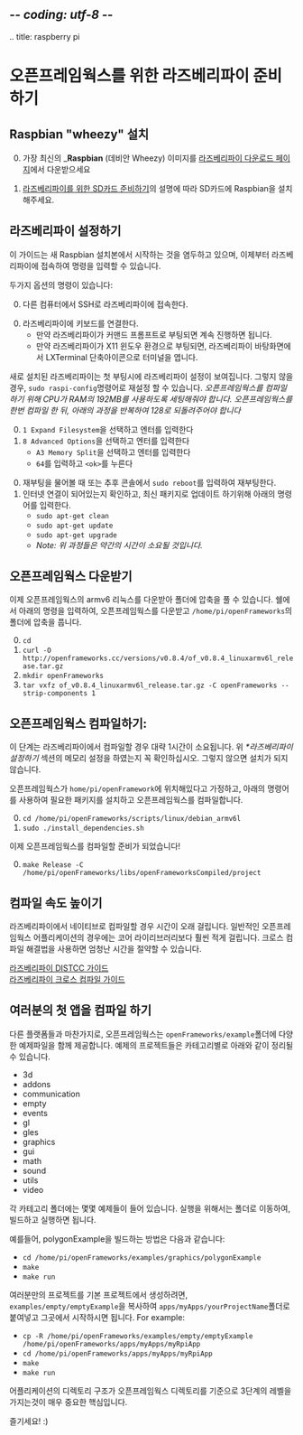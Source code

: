 ## -*- coding: utf-8 -*-
.. title: raspberry pi

<!-- Getting your Raspberry Pi ready for openFrameworks -->
오픈프레임웍스를 위한 라즈베리파이 준비하기
============

    
<!-- ## Install Raspbian "wheezy" -->
## Raspbian "wheezy" 설치
<!-- 0. Install the latest _**Raspbian** (Debian Wheezy)_ image from the [Raspberry Pi downloads page](http://www.raspberrypi.org/downloads) -->
0. 가장 최신의 _**Raspbian** (데비안 Wheezy) 이미지를 [라즈베리파이 다운로드 페이지](http://www.raspberrypi.org/downloads)에서 다운받으세요
<!-- 1. Follow the instructions at [Raspberry Pi Preparing Your SD Card](http://elinux.org/RPi_Easy_SD_Card_Setup) to get Raspbian installed onto your SD Card -->
1. [라즈베리파이를 위한 SD카드 준비하기](http://elinux.org/RPi_Easy_SD_Card_Setup)의 설명에 따라 SD카드에 Raspbian을 설치해주세요.

<!-- ## Configure the Raspberry Pi -->
## 라즈베리파이 설정하기 
<!-- This guide assumes you are starting from a fresh Raspian install and that you are able to connect to the Raspberry Pi to give it commands. -->
이 가이드는 새 Raspbian 설치본에서 시작하는 것을 염두하고 있으며, 이제부터 라즈베리파이에 접속하여 명령을 입력할 수 있습니다.

<!-- Options to give commands are: -->
두가지 옵션의 명령이 있습니다:

<!-- 0. SSH into the Pi from a different computer -->
0. 다른 컴퓨터에서 SSH로 라즈베리파이에 접속한다.
<!-- 0. Attach a keyboard and monitor to the Pi.  -->
0. 라즈베리파이에 키보드를 연결한다.
	<!-- * If the Pi boots to the command prompt you are ready to go
	* If the Pi boots the X11 window system, open up LXTerminal from the shortcut on the Raspberry Pi Desktop -->
	* 만약 라즈베리파이가 커맨드 프롬프트로 부팅되면 계속 진행하면 됩니다.
	* 만약 라즈베리파이가 X11 윈도우 환경으로 부팅되면, 라즈베리파이 바탕화면에서 LXTerminal 단축아이콘으로 터미널을 엽니다.

<!-- With a fresh install the Raspberry Pi configuration is presented at the first boot. Otherwise, you can re-configure with the command `sudo raspi-config`
_We need to make sure the CPU has 192MB of RAM in order to compile openFrameworks. Once you have compiled openFrameworks you may want to repeat this step with 128_ -->
새로 설치된 라즈베리파이는 첫 부팅시에 라즈베리파이 설정이 보여집니다. 그렇지 않을 경우, `sudo raspi-config`명령어로 재설정 할 수 있습니다. _오픈프레임웍스를 컴파일 하기 위해 CPU가 RAM의 192MB를 사용하도록 세팅해줘야 합니다. 오픈프레임웍스를 한번 컴파일 한 뒤, 아래의 과정을 반복하여 128로 되돌려주어야 합니다_

<!-- 0.  Select `1 Expand Filesystem` and hit Enter
0.  Select `8 Advanced Options` and hit Enter
	* Select `A3 Memory Split` and hit Enter
	* Type `64` and Hit `<ok>` -->
0.  `1 Expand Filesystem`을 선택하고 엔터를 입력한다
0.  `8 Advanced Options`을 선택하고 엔터를 입력한다
	* `A3 Memory Split`을 선택하고 엔터를 입력한다
	* `64`를 입력하고 `<ok>`를 누른다

	 
<!-- 0. Reboot when prompted or type `sudo reboot`
0. Assuming you have internet access run these commands to update the software to the latest packages.
    * `sudo apt-get clean`
    * `sudo apt-get update`
    * `sudo apt-get upgrade`
    * _Note: The above steps may take a little while._ -->
0. 재부팅을 물어볼 때 또는 추후 콘솔에서 `sudo reboot`를 입력하여 재부팅한다.
0. 인터넷 연결이 되어있는지 확인하고, 최신 패키지로 업데이트 하기위해 아래의 명령어를 입력한다.
    * `sudo apt-get clean`
    * `sudo apt-get update`
    * `sudo apt-get upgrade`
    * _Note: 위 과정들은 약간의 시간이 소요될 것입니다._

<!-- ## Download openFrameworks -->
## 오픈프레임웍스 다운받기
<!-- You now can download the Linux armv6 version of openFrameworks and uncompress it into a folder. Using a Shell, The following commands will download openFrameworks and uncompress it into the folder `/home/pi/openFrameworks` -->
이제 오픈프레임웍스의 armv6 리눅스를 다운받아 폴더에 압축을 풀 수 있습니다. 쉘에서 아래의 명령을 입력하여, 오픈프레임웍스를 다운받고 `/home/pi/openFrameworks`의 폴더에 압축을 풉니다.
 
0. `cd` 
0. `curl -O http://openframeworks.cc/versions/v0.8.4/of_v0.8.4_linuxarmv6l_release.tar.gz` 
0.  `mkdir openFrameworks`
0.  `tar vxfz of_v0.8.4_linuxarmv6l_release.tar.gz -C openFrameworks --strip-components 1`

<!-- ## Compile openFrameworks: -->
## 오픈프레임웍스 컴파일하기:
<!-- This step will take approximately 1 hour when compiling on the Raspberry Pi, Make sure you didn't skip the Memory Split step in the above section _**Configure the Raspberry Pi**_ or it will eventually fail. -->
이 단계는 라즈베리파이에서 컴파일할 경우 대략 1시간이 소요됩니다. 위 _**라즈베리파이 설정하기*_ 섹션의 메모리 설정을 하였는지 꼭 확인하십시오. 그렇지 않으면 설치가 되지 않습니다.

<!-- Assuming openFrameworks is located at `/home/pi/openFrameworks` run the following commands to install the necessary packages and compile openFrameworks.  -->
오픈프레임웍스가 `home/pi/openFramework`에 위치해있다고 가정하고, 아래의 명령어를 사용하여 필요한 패키지를 설치하고 오픈프레임웍스를 컴파일합니다.

0. `cd /home/pi/openFrameworks/scripts/linux/debian_armv6l`  
0. `sudo ./install_dependencies.sh` 

<!-- You are now ready to compile openFrameworks!  -->
이제 오픈프레임웍스를 컴파일할 준비가 되었습니다!

0. `make Release -C /home/pi/openFrameworks/libs/openFrameworksCompiled/project`

<!-- ## Speeding up compiling -->
## 컴파일 속도 높이기
<!-- Compiling natively on the Raspberry Pi takes a long time. openFrameworks applications typically take much less time than the core library. Taking the time to set up a cross-compiling solution will save you enormous amounts of time.  -->
라즈베리파이에서 네이티브로 컴파일할 경우 시간이 오래 걸립니다. 일반적인 오픈프레임웍스 어플리케이션의 경우에는 코어 라이리브러리보다 훨씬 적게 걸립니다. 크로스 컴파일 해결법을 사용하면 엄청난 시간을 절약할 수 있습니다.

[라즈베리파이 DISTCC 가이드](Raspberry-Pi-DISTCC-guide.html)    
[라즈베리파이 크로스 컴파일 가이드](Raspberry-Pi-Cross-compiling-guide.html)

<!-- ## Compile your first app -->
## 여러분의 첫 앱을 컴파일 하기
<!-- Like on other platforms, openFrameworks ships with a bunch of examples located in the `openFrameworks/examples` folder. Inside examples the projects are sorted by the categories:  -->
다른 플랫폼들과 마찬가지로, 오픈프레임웍스는 `openFrameworks/example`폴더에 다양한 예제파일을 함께 제공합니다. 예제의 프로젝트들은 카테고리별로 아래와 같이 정리될 수 있습니다.

* 3d 
* addons 
* communication 
* empty
* events
* gl
* gles
* graphics
* gui
* math
* sound
* utils
* video

<!-- Inside each category folder are a few examples of each. To run them you need to go into the folder, build and run. -->
각 카테고리 폴더에는 몇몇 예제들이 들어 있습니다. 실행을 위해서는 폴더로 이동하여, 빌드하고 실행하면 됩니다.

<!-- For example, here is how you build and run the polygonExample: -->
예를들어, polygonExample을 빌드하는 방법은 다음과 같습니다:

* `cd /home/pi/openFrameworks/examples/graphics/polygonExample`
* `make`
* `make run`

<!-- To create your own project from scratch, copy `examples/empty/emptyExample` into `apps/myApps/yourProjectName` folder and start from there -->
 여러분만의 프로젝트를 기본 프로젝트에서 생성하려면, `examples/empty/emptyExample`을 복사하여 `apps/myApps/yourProjectName`폴더로 붙여넣고 그곳에서 시작하시면 됩니다.
For example:

* `cp -R /home/pi/openFrameworks/examples/empty/emptyExample /home/pi/openFrameworks/apps/myApps/myRpiApp`
* `cd /home/pi/openFrameworks/apps/myApps/myRpiApp`
* `make`
* `make run`

<!-- It is critical to keep your application directory 3 levels below the openFrameworks directory. -->
어플리케이션의 디렉토리 구조가 오픈프레임웍스 디렉토리를 기준으로 3단계의 레벨을 가지는것이 매우 중요한 핵심입니다.

<!-- Have fun! :) -->
즐기세요! :)
